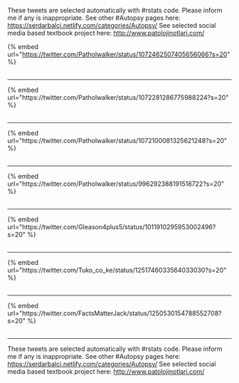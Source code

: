 

These tweets are selected automatically with #rstats code. Please inform me if any is inappropriate.
See other #Autopsy pages here: https://serdarbalci.netlify.com/categories/Autopsy/ 
See selected social media based textbook project here: http://www.patolojinotlari.com/

{% embed url="https://twitter.com/Patholwalker/status/1072462507405656066?s=20" %}<br>
<br>
<hr>
{% embed url="https://twitter.com/Patholwalker/status/1072281286775988224?s=20" %}<br>
<br>
<hr>
{% embed url="https://twitter.com/Patholwalker/status/1072100081325621248?s=20" %}<br>
<br>
<hr>
{% embed url="https://twitter.com/Patholwalker/status/996292388191518722?s=20" %}<br>
<br>
<hr>
{% embed url="https://twitter.com/Gleason4plus5/status/1011910295953002496?s=20" %}<br>
<br>
<hr>
{% embed url="https://twitter.com/Tuko_co_ke/status/1251746033564033030?s=20" %}<br>
<br>
<hr>
{% embed url="https://twitter.com/FactsMatterJack/status/1250530154788552708?s=20" %}<br>
<br>
<hr>


These tweets are selected automatically with #rstats code. Please inform me if any is inappropriate.
See other #Autopsy pages here: https://serdarbalci.netlify.com/categories/Autopsy/ 
See selected social media based textbook project here: http://www.patolojinotlari.com/
